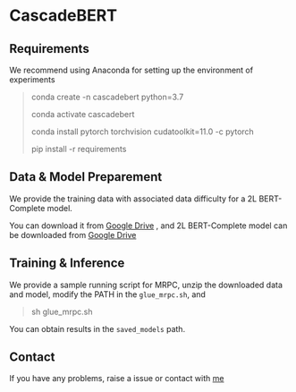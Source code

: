 # CascadeBERT



## Requirements

We recommend using Anaconda for setting up the environment of experiments

> conda create -n cascadebert python=3.7
> 
> conda activate cascadebert
> 
> conda install pytorch torchvision cudatoolkit=11.0 -c pytorch
> 
> pip install -r requirements 


## Data & Model Preparement

We provide the training data with associated data difficulty for a 2L BERT-Complete model.

You can download it from [Google Drive](https://drive.google.com/file/d/1bBgfUjvvlxuY_S_ep0gU4X6Ze1Q2bZRB/view?usp=sharing)
, and 2L BERT-Complete model can be downloaded from [Google Drive](https://drive.google.com/file/d/18DZ-UoKZKIVuSQJORjKiTPTKi6r87-dM/view?usp=sharing)

## Training & Inference

We provide a sample running script for MRPC, unzip the downloaded data and model, modify the PATH in the  `glue_mrpc.sh`, and

> sh glue_mrpc.sh


You can obtain results in the `saved_models` path.


## Contact

If you have any problems, raise a issue or contact with [me](mailto:tobiaslee@foxmail.com)

